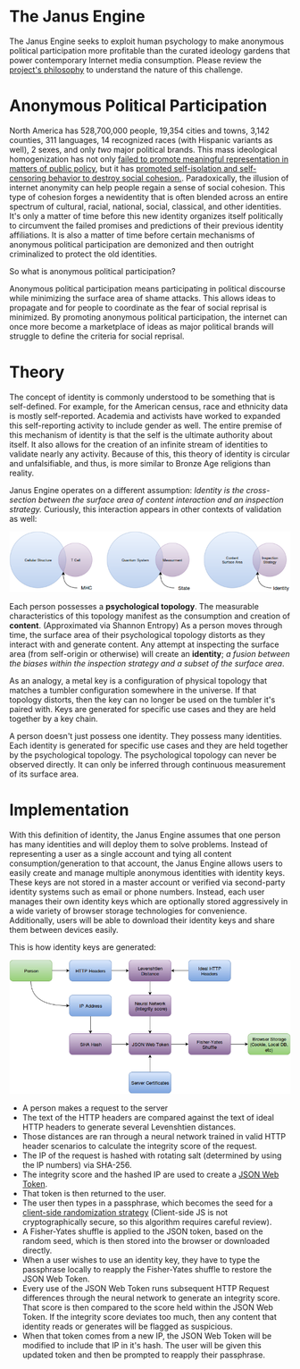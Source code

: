 The Janus Engine
=================

The Janus Engine seeks to exploit human psychology to make anonymous political participation more profitable than the curated ideology gardens that power contemporary Internet media consumption.  Please review the [project's philosophy](PHILOSOPHY.md) to understand the nature of this challenge.

Anonymous Political Participation
=================================

North America has 528,700,000 people, 19,354 cities and towns, 3,142 counties, 311 languages, 14 recognized races (with Hispanic variants as well), 2 sexes, and only *two* major political brands.  This mass ideological homogenization has not only [failed to promote meaningful representation in matters of public policy](https://www.youtube.com/watch?v=5tu32CCA_Ig), but it has [promoted self-isolation and self-censoring behavior to destroy social cohesion.](http://www.ncbi.nlm.nih.gov/pubmed/16574334).  Paradoxically, the illusion of internet anonymity can help people regain a sense of social cohesion.  This type of cohesion forges a newidentity that is often blended across an entire spectrum of cultural, racial, national, social, classical, and other identities.  It's only a matter of time before this new identity organizes itself politically to circumvent the failed promises and predictions of their previous identity affiliations.  It is also a matter of time before certain mechanisms of anonymous political participation are demonized and then outright criminalized to protect the old identities.

So what is anonymous political participation?

Anonymous political participation means participating in political discourse while minimizing the surface area of shame attacks.  This allows ideas to propagate and for people to coordinate as the fear of social reprisal is minimized.  By promoting anonymous political participation, the internet can once more become a marketplace of ideas as major political brands will struggle to define the criteria for social reprisal.

Theory
======
The concept of identity is commonly understood to be something that is self-defined.  For example, for the American census, race and ethnicity data is mostly self-reported.  Academia and activists have worked to expanded this self-reporting activity to include gender as well.  The entire premise of this mechanism of identity is that the self is the ultimate authority about itself.  It also allows for the creation of an infinite stream of identities to validate nearly any activity.  Because of this, this theory of identity is circular and unfalsifiable, and thus, is more similar to Bronze Age religions than reality.

Janus Engine operates on a different assumption: *Identity is the cross-section between the surface area of content interaction and an inspection strategy.*  Curiously, this interaction appears in other contexts of validation as well:

![Identity](docs/Identity.png)

Each person possesses a **psychological topology**.  The measurable characteristics of this topology manifest as the consumption and creation of **content**.  (Approximated via Shannon Entropy)  As a person moves through time, the surface area of their psychological topology distorts as they interact with and generate content.  Any attempt at inspecting the surface area (from self-origin or otherwise) will create an **identity**; *a fusion between the biases within the inspection strategy and a subset of the surface area*.

As an analogy, a metal key is a configuration of physical topology that matches a tumbler configuration somewhere in the universe.  If that topology distorts, then the key can no longer be used on the tumbler it's paired with.  Keys are generated for specific use cases and they are held together by a key chain.

A person doesn't just possess one identity.  They possess many identities.  Each identity is generated for specific use cases and they are held together by the psychological topology.  The psychological topology can never be observed directly.  It can only be inferred through continuous measurement of its surface area.

Implementation
==============

With this definition of identity, the Janus Engine assumes that one person has many identities and will deploy them to solve problems.  Instead of representing a user as a single account and tying all content consumption/generation to that account, the Janus Engine allows users to easily create and manage multiple anonymous identities with identity keys.  These keys are not stored in a master account or verified via second-party identity systems such as email or phone numbers.  Instead, each user manages their own identity keys which are optionally stored aggressively in a wide variety of browser storage technologies for convenience.  Additionally, users will be able to download their identity keys and share them between devices easily.

This is how identity keys are generated:

![Janus Engine Identity Keys](docs/JanusEngine.png)

* A person makes a request to the server
* The text of the HTTP headers are compared against the text of ideal HTTP headers to generate several Levenshtien distances.
* Those distances are ran through a neural network trained in valid HTTP header scenarios to calculate the integrity score of the request.
* The IP of the request is hashed with rotating salt (determined by using the IP numbers) via SHA-256.
* The integrity score and the hashed IP are used to create a [JSON Web Token](https://github.com/auth0/node-jsonwebtoken).
* That token is then returned to the user.
* The user then types in a passphrase, which becomes the seed for a [client-side randomization strategy](https://github.com/davidbau/seedrandom/blob/released/seedrandom.js)  (Client-side JS is not cryptographically secure, so this algorithm requires careful review).
* A Fisher-Yates shuffle is applied to the JSON token, based on the random seed, which is then stored into the browser or downloaded directly.
* When a user wishes to use an identity key, they have to type the passphrase locally to reapply the Fisher-Yates shuffle to restore the JSON Web Token.
* Every use of the JSON Web Token runs subsequent HTTP Request differences through the neural network to generate an integrity score.  That score is then compared to the score held within the JSON Web Token.  If the integrity score deviates too much, then any content that identity reads or generates will be flagged as suspicious.
* When that token comes from a new IP, the JSON Web Token will be modified to include that IP in it's hash.  The user will be given this updated token and then be prompted to reapply their passphrase.